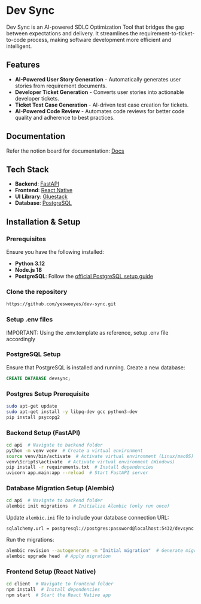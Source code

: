 # Dev Sync

Dev Sync is an AI-powered SDLC Optimization Tool that bridges the gap between expectations and delivery. It streamlines the requirement-to-ticket-to-code process, making software development more efficient and intelligent.

## Features

- **AI-Powered User Story Generation** - Automatically generates user stories from requirement documents.
- **Developer Ticket Generation** - Converts user stories into actionable developer tickets.
- **Ticket Test Case Generation** - AI-driven test case creation for tickets.
- **AI-Powered Code Review** - Automates code reviews for better code quality and adherence to best practices.

## Documentation

Refer the notion board for documentation: [Docs](https://www.notion.so/yesweeyes/Dev-Sync-Documentation-1ce12c3598cd80b6a68ac447989bf648?pvs=4)

## Tech Stack

- **Backend**: [FastAPI](https://fastapi.tiangolo.com/)
- **Frontend**: [React Native](https://reactnative.dev/)
- **UI Library**: [Gluestack](https://gluestack.io/)
- **Database**: [PostgreSQL](https://www.postgresql.org/download/)

## Installation & Setup

### Prerequisites

Ensure you have the following installed:

- **Python 3.12**
- **Node.js 18**
- **PostgreSQL**: Follow the [official PostgreSQL setup guide](https://www.postgresql.org/download/)

### Clone the repository

```bash
https://github.com/yesweeyes/dev-sync.git
```

### Setup .env files

IMPORTANT: Using the .env.template as reference, setup .env file accordingly

### PostgreSQL Setup

Ensure that PostgreSQL is installed and running. Create a new database:

```sql
CREATE DATABASE devsync;
```

### Postgres Setup Prerequisite

```bash
sudo apt-get update
sudo apt-get install -y libpq-dev gcc python3-dev
pip install psycopg2
```

### Backend Setup (FastAPI)

```bash
cd api  # Navigate to backend folder
python -m venv venv  # Create a virtual environment
source venv/bin/activate  # Activate virtual environment (Linux/macOS)
venv\Scripts\activate  # Activate virtual environment (Windows)
pip install -r requirements.txt  # Install dependencies
uvicorn app.main:app --reload  # Start FastAPI server
```

### Database Migration Setup (Alembic)

```bash
cd api  # Navigate to backend folder
alembic init migrations  # Initialize Alembic (only run once)
```

Update `alembic.ini` file to include your database connection URL:

```
sqlalchemy.url = postgresql://postgres:password@localhost:5432/devsync
```

Run the migrations:

```bash
alembic revision --autogenerate -m "Initial migration"  # Generate migration
alembic upgrade head  # Apply migration
```

### Frontend Setup (React Native)

```bash
cd client  # Navigate to frontend folder
npm install  # Install dependencies
npm start  # Start the React Native app
```
